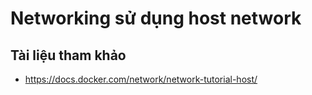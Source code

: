 # Networking sử dụng host network

## Tài liệu tham khảo
- https://docs.docker.com/network/network-tutorial-host/
